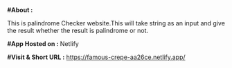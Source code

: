 **#About :**

This is palindrome Checker website.This will take string as an input and give the result whether the result is palindrome or not.
 
**#App Hosted on :**
Netlify

**#Visit & Short URL :**
https://famous-crepe-aa26ce.netlify.app/
